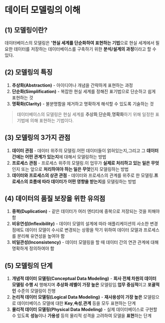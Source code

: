 # 데이터 모델링의 이해
## (1) 모델링이란?
데이터베이스의 모델링은 **'현실 세계를 단순화하여 표현하는 기법**으로 현실 세계에서 필요한 데이터를 저장하는 데이터베이스를 구축하기 위한 **분석/설계의 과정**이라고 할 수 있다.
## (2) 모델링의 특징
1. **추상화(Abstraction)** - 아이디어나 개념을 간략하게 표현하는 과정
2. **단순화(Simplification)** - 복잡한 현실 세계를 정해진 표기법으로 단순하고 쉽게 표현하는 것
3. **명확화(Clarity)** - 불분명함을 제거하고 명확하게 해석할 수 있도록 기술하는 것
> 데이터베이스의 모델링은 현실 세계를 **추상화**,**단순화**,**명확화**하기 위해 일정한 표기법에 의해 표현하는 기법이다.
## (3) 모델링의 3가지 관점
1. **데이터 관점** - 데이터 위주의 모델링.어떤 데이터들이 얽혀있는지,그리고 그 **데이터 간에는 어떤 관계가 있는지**에 대해서 모델링하는 방법
2. **프로세스 관점** - 프로세스 위주의 모델링.이 업무가 **실제로 처리하고 있는 일은 무엇**인지 또는 앞으로 **처리하여야 하는 일은 무엇**인지 모델링하는 방법
3. **데이터와 프로세스의 상관 관점** - 데이터와 프로세스의 관계를 위주로 한 모델링.**프로세스의 흐름에 따라 데이터가 어떤 영향을 받는지**를 모델링하는 방법
## (4) 데이터의 품질 보장을 위한 유의점
1. **중복(Duplication)** - 같은 데이터가 여러 엔티티에 중복으로 저장되는 것을 피해야 함
2. **비유연성(Inflexibility)** - 데이터 모델의 설계에 따라 애플리케이션의 사소한 변경점에도 데이터 모델이 수시로 변경되는 상황을 막기 위하여 데이터 모델과 프로세스를 분리해 유연성을 높여야 함
3. **비일관성(Inconsistency)** - 데이터 모델링을 할 때 데이터 간의 연관 관계에 대해 명확하게 정의하여야 함
## (5) 모델링의 단계
1. **개념적 데이터 모델링(Conceptual Data Modeling)** - **회사 전체 차원의 데이터 모델링 수행 시** 행해지며 **추상화 레벨이 가장 높은** 모델링임.**업무 중심적**이고 **포괄적인** 수준의 모델링이 진행
2. **논리적 데이터 모델링(Logical Data Modeling)** - **재사용성이 가장 높은** 모델링으로 데이터베이스 모델에 대한 **Key**,**속성**,**관계** 등을 모두 표현하는 단계
3. **물리적 데이터 모델링(Physical Data Modeling)** - 실제 데이터베이스로 구현할 수 있도록 **성능**이나 **가용성** 등의 물리적 성격을 고려하여 모델을 **표현**하는 단계